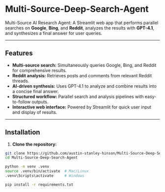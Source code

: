 # Multi-Source-Deep-Search-Agent

Multi-Source AI Research Agent: A Streamlit web app that performs parallel searches on **Google**, **Bing**, and **Reddit**, analyzes the results with **GPT-4.1**, and synthesizes a final answer for user queries.

---

## Features

- **Multi-source search:** Simultaneously queries Google, Bing, and Reddit for comprehensive results.  
- **Reddit analysis:** Retrieves posts and comments from relevant Reddit threads.  
- **AI-driven synthesis:** Uses GPT-4.1 to analyze and combine results into a concise final answer.  
- **Structured workflow:** Parallel search and analysis pipelines with easy-to-follow outputs.  
- **Interactive web interface:** Powered by Streamlit for quick user input and display of results.  

---

## Installation

1. **Clone the repository:**

```bash
git clone https://github.com/austin-stanley-hinson/Multi-Source-Deep-Search-Agent.git
cd Multi-Source-Deep-Search-Agent

python -m venv .venv
source .venv/bin/activate  # Mac/Linux
.venv\Scripts\activate     # Windows

pip install -r requirements.txt



